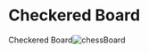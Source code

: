 # Checkered Board
Checkered Board![chessBoard](https://user-images.githubusercontent.com/83409092/178811388-265077f9-88a1-48b2-bbde-0e86b1659866.jpg)
